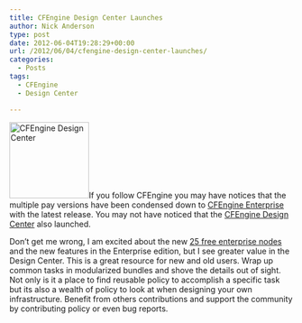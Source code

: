 ```yaml
---
title: CFEngine Design Center Launches
author: Nick Anderson
type: post
date: 2012-06-04T19:28:29+00:00
url: /2012/06/04/cfengine-design-center-launches/
categories:
  - Posts
tags:
  - CFEngine
  - Design Center

---
```

[<img src="http://www.cmdln.org/wp-content/uploads/2012/06/design_center.png" alt="CFEngine Design Center" title="CFEngine Design Center" width="141" height="135" class="alignleft size-full wp-image-1027" />][1]If you follow CFEngine you may have notices that the multiple pay versions have been condensed down to [CFEngine Enterprise][2] with the latest release. You may not have noticed that the [CFEngine Design Center][3] also launched.

Don&#8217;t get me wrong, I am excited about the new [25 free enterprise nodes][4] and the new features in the Enterprise edition, but I see greater value in the Design Center. This is a great resource for new and old users. Wrap up common tasks in modularized bundles and shove the details out of sight. Not only is it a place to find reusable policy to accomplish a specific task but its also a wealth of policy to look at when designing your own infrastructure. Benefit from others contributions and support the community by contributing policy or even bug reports.

 [1]: http://www.cmdln.org/wp-content/uploads/2012/06/design_center.png
 [2]: http://cfengine.com/enterprise "CFEngine Enterprise"
 [3]: http://cfengine.com/cfengine-design-center "CFEngine Design Center"
 [4]: http://cfengine.com/25free